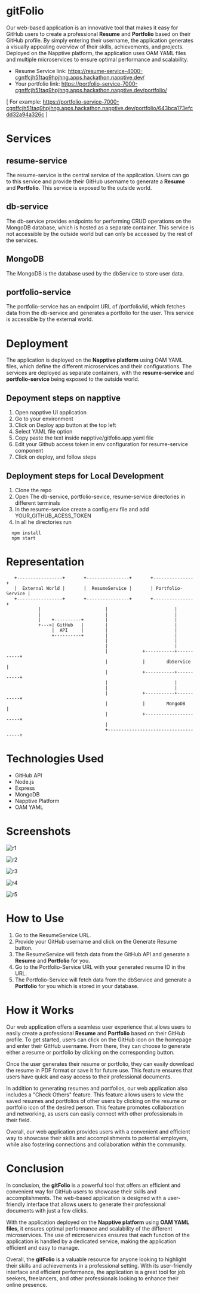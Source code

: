 # gitFolio 



Our web-based application is an innovative tool that makes it easy for GitHub users to create a professional **Resume** and **Portfolio** based on their GitHub profile. By simply entering their username, the application generates a visually appealing overview of their skills, achievements, and projects. Deployed on the Napptive platform, the application uses OAM YAML files and multiple microservices to ensure optimal performance and scalability.

- Resume Service link: https://resume-service-4000-cgnffcjh51taq9hpjhng.apps.hackathon.napptive.dev/
- Your portfolio link: https://portfolio-service-7000-cgnffcjh51taq9hpjhng.apps.hackathon.napptive.dev/portfolio/<ID FROM RESUME>

[ For example: https://portfolio-service-7000-cgnffcjh51taq9hpjhng.apps.hackathon.napptive.dev/portfolio/643bca173efcdd32a94a326c	]

# Services


## resume-service
The resume-service is the central service of the application. Users can go to this service and provide their GitHub username to generate a **Resume** and **Portfolio**. This service is exposed to the outside world.

## db-service
The db-service provides endpoints for performing CRUD operations on the MongoDB database, which is hosted as a separate container. This service is not accessible by the outside world but can only be accessed by the rest of the services.

## MongoDB
The MongoDB is the database used by the dbService to store user data.

## portfolio-service
The portfolio-service has an endpoint URL of /portfolio/id, which fetches data from the db-service and generates a portfolio for the user. This service is accessible by the external world.


# Deployment
The application is deployed on the **Napptive platform** using OAM YAML files, which define the different microservices and their configurations. The services are deployed as separate containers, with the **resume-service** and **portfolio-service** being exposed to the outside world.

## Depoyment steps on napptive
1. Open napptive UI application
2. Go to your environment
3. Click on Deploy app button at the top left
4. Select YAML file option
5. Copy paste the text inside napptive/gitfolio.app.yaml file
6. Edit your Github access token in env configuration for resume-service component
7. Click on deploy, and follow steps

## Deployment steps for Local Development
1. Clone the repo
2. Open The db-service, portfolio-sevice, resume-service directories in different terminals
3. In the resume-service create a config.env file and add YOUR_GITHUB_ACESS_TOKEN
4. In all he directories run
```
  npm install
  npm start
``` 

# Representation
```
   +-----------------+       +----------------+       +---------------+
   |  External World |       |  ResumeService |       | Portfolio-Service |
   +-----------------+       +----------------+       +---------------+
            |                        |                         |
            |                        |                         |
            |    +----------+        |                         |
            +--->| GitHub   |        |                         |
                 |  API     |        |                         |
                 +----------+        |                         |
                                     |                         |
                                     |                         |
                                     |             +-----------+-----------+
                                     |             |        dbService        |
                                     |             +-----------+-----------+
                                     |                         |
                                     |                         |
                                     |             +-----------+-----------+
                                     |             |        MongoDB         |
                                     |             +-----------------------+
                                     |                                    
                                     +-------------------------------------+

```

# Technologies Used
- GitHub API
- Node.js
- Express
- MongoDB
- Napptive Platform
- OAM YAML



# Screenshots 


![r1](https://user-images.githubusercontent.com/108334168/232288153-209a3e2a-a7ec-44cd-b8a6-76144827855d.png)


![r2](https://user-images.githubusercontent.com/108334168/232288178-eab5ba54-979c-4056-827c-4407050a1ce9.png)


![r3](https://user-images.githubusercontent.com/108334168/232288188-e0854684-39f4-466e-96de-a8b6fa76b972.png)


![r4](https://user-images.githubusercontent.com/108334168/232288206-36d31045-b84c-4d9e-b196-849ec88c336a.png)


![r5](https://user-images.githubusercontent.com/108334168/232288210-ec5991ea-291b-4105-99ec-12a9b8c9263f.png)


# How to Use
1. Go to the ResumeService URL.
2. Provide your GitHub username and click on the Generate Resume button.
3. The ResumeService will fetch data from the GitHub API and generate a **Resume** and **Portfolio** for you.
4. Go to the Portfolio-Service URL with your generated resume ID in the URL.
5. The Portfolio-Service will fetch data from the dbService and generate a **Portfolio** for you which is stored in your database.


# How it Works
Our web application offers a seamless user experience that allows users to easily create a professional **Resume** and **Portfolio** based on their GitHub profile. To get started, users can click on the GitHub icon on the homepage and enter their GitHub username. From there, they can choose to generate either a resume or portfolio by clicking on the corresponding button.

Once the user generates their resume or portfolio, they can easily download the resume in PDF format or save it for future use. This feature ensures that users have quick and easy access to their professional documents.

In addition to generating resumes and portfolios, our web application also includes a "Check Others" feature. This feature allows users to view the saved resumes and portfolios of other users by clicking on the resume or portfolio icon of the desired person. This feature promotes collaboration and networking, as users can easily connect with other professionals in their field.

Overall, our web application provides users with a convenient and efficient way to showcase their skills and accomplishments to potential employers, while also fostering connections and collaboration within the community.


# Conclusion
In conclusion, the **gitFolio** is a powerful tool that offers an efficient and convenient way for GitHub users to showcase their skills and accomplishments. The web-based application is designed with a user-friendly interface that allows users to generate their professional documents with just a few clicks.

With the application deployed on the **Napptive platform** using **OAM YAML files**, it ensures optimal performance and scalability of the different microservices. The use of microservices ensures that each function of the application is handled by a dedicated service, making the application efficient and easy to manage.

Overall, the **gitFolio** is a valuable resource for anyone looking to highlight their skills and achievements in a professional setting. With its user-friendly interface and efficient performance, the application is a great tool for job seekers, freelancers, and other professionals looking to enhance their online presence.

